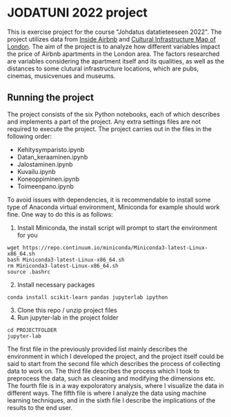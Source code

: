 # JODATUNI 2022 project

This is exercise project for the course "Johdatus datatieteeseen 2022". The project utilizes data from <a href="http://insideairbnb.com/" target="_blank">Inside Airbnb</a> and <a href="https://data.london.gov.uk/dataset/cultural-infrastructure-map">Cultural Infrastructure Map of London</a>. The aim of the project is to analyze how different variables impact the price of Airbnb apartments in the London area. The factors researched are variables considering the apartment itself and its qualities, as well as the distances to some clutural infrastructure locations, which are pubs, cinemas, musicvenues and museums.

## Running the project

The project consists of the six Python notebooks, each of which describes and implements a part of the project. Any extra settings files are not required to execute the project. The project carries out in the files in the following order:
- Kehitysymparisto.ipynb
- Datan_keraaminen.ipynb
- Jalostaminen.ipynb
- Kuvailu.ipynb
- Koneoppiminen.ipynb
- Toimeenpano.ipynb

To avoid issues with dependencies, it is recommendable to install some type of Anaconda virtual environment, Miniconda for example should work fine. One way to do this is as follows:

1. Install Miniconda, the install script will prompt to start the environment for you
`````
wget https://repo.continuum.io/miniconda/Miniconda3-latest-Linux-x86_64.sh
bash Miniconda3-latest-Linux-x86_64.sh
rm Miniconda3-latest-Linux-x86_64.sh
source .bashrc
`````
2. Install necessary packages
`````
conda install scikit-learn pandas jupyterlab ipython
`````
3. Clone this repo / unzip project files
4. Run jupyter-lab in the project folder
`````
cd PROJECTFOLDER
jupyter-lab
`````

The first file in the previously provided list mainly describes the environment in which I developed the project, and the project itself could be said to start from the second file which describes the process of collecting data to work on. The third file describes the process which I took to preprocess the data, such as cleaning and modifying the dimensions etc. The fourth file is in a way expoloratory analysis, where I visualize the data in different ways. The fifth file is where I analyze the data using machine learning techniques, and in the sixth file I describe the implications of the results to the end user.
